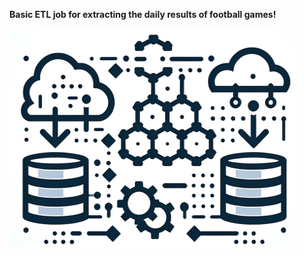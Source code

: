 **Basic ETL job for extracting the daily results of football games!**

<p align="centering">
  <img src="etl.png" height ="350" width="458" title="hover text">
</p>
